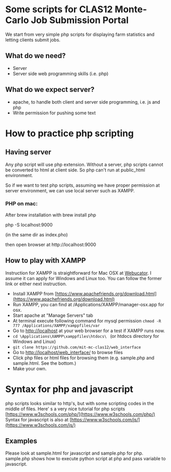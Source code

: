 # Some scripts for CLAS12 Monte-Carlo Job Submission Portal

We start from very simple php scripts for displaying farm statistics and letting clients submit jobs.

## What do we need?
- Server
- Server side web programming skills (i.e. php)

## What do we expect server?

- apache, to handle both client and server side programming, i.e. js and php
- Write permission for pushing some text

# How to practice php scripting

## Having server

Any php script will use php extension.
Without a server, php scripts cannot be converted to html at client side.
So php can't run at public_html environment.

So if we want to test php scripts, assuming we have proper permission at server environment, we can use local server such as XAMPP.

### PHP on mac:

After brew installation with brew install php

 php -S localhost:9000
 
 (in the same dir as index.pho)
 
 then open browser at http://localhost:9000

## How to play with XAMPP

Instruction for XAMPP is straightforward for Mac OSX at [Webucator](https://www.webucator.com/how-to/how-install-start-test-xampp-on-mac-osx.cfm). I assume it can apply for Windows and Linux too. You can follow the former link or either next instruction.

* Install XAMPP from [https://www.apachefriends.org/download.html](https://www.apachefriends.org/download.html)
* Run XAMPP, you can find at /Applications/XAMPP/manager-osx.app for osx. 
* Start apache at "Manage Servers" tab
* At terminal execute following command for mysql permission
```chmod -R 777 /Applications/XAMPP/xamppfiles/var ```
* Go to [http://localhost](http://localhost) at your web browser for a test if XAMPP runs now.
* ```cd \Applications\XAMPP\xamppfiles\htdocs\ ``` (or htdocs directory for Windows and Linux)
* ```git clone https://github.com/mit-mc-clas12/web_interface```
* Go to [http://localhost/web_interface/](http://localhost/web_interface/) to browse files
* Click php files or html files for browsing them (e.g. sample.php and sample.html. See the bottom.)
* Make your own.

# Syntax for php and javascript

php scripts looks similar to http's, but with some scripting codes in the middle of files.
Here' s a very nice tutorial for php scripts [https://www.w3schools.com/php/](https://www.w3schools.com/php/)
Syntax for javascript is also at [https://www.w3schools.com/js/](https://www.w3schools.com/js/)

## Examples

Please look at sample.html for javascript and sample.php for php.
sample.php shows how to execute python script at php and pass variable to javascript.
